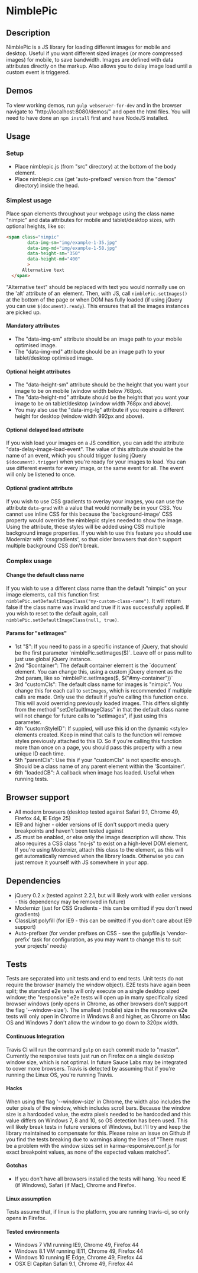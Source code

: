 # NimblePic

## Description
NimblePic is a JS library for loading different images for mobile and desktop. 
Useful if you want different sized images (or more compressed images) for mobile, to save bandwidth.
Images are defined with data attributes directly on the markup.
Also allows you to delay image load until a custom event is triggered.

## Demos
To view working demos, run `gulp webserver-for-dev` and in the browser navigate to "http://localhost:8080/demos/" and open the html files.
You will need to have done an `npm install` first and have NodeJS installed.

## Usage

### Setup
- Place nimblepic.js (from "src" directory) at the bottom of the body element.
- Place nimblepic.css (get 'auto-prefixed' version from the "demos" directory) inside the head.


### Simplest usage
Place span elements throughout your webpage using the class name "nimpic" and data attributes for mobile and tablet/desktop sizes, with optional heights, like so:
```html
<span class="nimpic"
        data-img-sm="img/example-1-35.jpg"
        data-img-md="img/example-1-58.jpg"
        data-height-sm="350"
        data-height-md="400"
        >
      Alternative text
  </span>
```
"Alternative text" should be replaced with text you would normally use on the 'alt' attribute of an <img> element.
Then, with JS, call `nimblePic.setImages()` at the bottom of the page or when DOM has fully loaded (if using jQuery you can use `$(document).ready`). This ensures that all the images instances are picked up.

#### Mandatory attributes
- The "data-img-sm" attribute should be an image path to your mobile optimised image.
- The "data-img-md" attribute should be an image path to your tablet/desktop optimised image.

#### Optional height attributes
- The "data-height-sm" attribute should be the height that you want your image to be on mobile (window width below 768px).
- The "data-height-md" attribute should be the height that you want your image to be on tablet/desktop (window width 768px and above).
- You may also use the "data-img-lg" attribute if you require a different height for desktop (window width 992px and above).

#### Optional delayed load attribute
If you wish load your images on a JS condition, you can add the attribute "data-delay-image-load-event". The value of this attribute should be the name of an event, which you should trigger (using jQuery `$(document).trigger`) when you're ready for your images to load. You can use different events for every image, or the same event for all. The event will only be listened to once.

#### Optional gradient attribute
If you wish to use CSS gradients to overlay your images, you can use the attribute `data-grad` with a value that would normally be in your CSS. You cannot use inline CSS for this because the 'background-image' CSS property would override the nimblepic styles needed to show the image. Using the attribute, these styles will be added using CSS multiple background image properties. If you wish to use this feature you should use Modernizr with 'cssgradients', so that older browsers that don't support multiple background CSS don't break.


### Complex usage

#### Change the default class name
If you wish to use a different class name than the default "nimpic" on your image elements, call this function first `nimblePic.setDefaultImageClass("my-custom-class-name")`.
It will return false if the class name was invalid and true if it was successfully applied.
If you wish to reset to the default again, call `nimblePic.setDefaultImageClass(null, true)`.

#### Params for "setImages"
- 1st "$": If you need to pass in a specific instance of jQuery, that should be the first parameter `nimblePic.setImages($)`. Leave off or pass null to just use global jQuery instance.
- 2nd "$container": The default container element is the `document` element. You can change this, using a custom jQuery element as the 2nd param, like so `nimblePic.setImages($, $("#my-container"))`
- 3rd "customCls": The default class name for images is "nimpic". You change this for each call to `setImages`, which is recommended if multiple calls are made. Only use the default if you're calling this function once. This will avoid overriding previously loaded images. This differs slightly from the method "setDefaultImageClass" in that the default class name will not change for future calls to "setImages", if just using this parameter.
- 4th "customStyleID": If suppied, will use this id on the dynamic &lt;style&gt; elements created. Keep in mind that calls to the function will remove styles previously attached to this ID. So if you're calling this function more than once on a page, you should pass this property with a new unique ID each time.
- 5th "parentCls": Use this if your "customCls" is not specific enough. Should be a class name of any parent element within the '$container'.
- 6th "loadedCB": A callback when image has loaded. Useful when running tests.

## Browser support
- All modern browsers (desktop tested against Safari 9.1, Chrome 49, Firefox 44, IE Edge 25)
- IE9 and higher - older versions of IE don't support media query breakpoints and haven't been tested against
- JS must be enabled, or else only the image description will show. This also requires a CSS class "no-js" to exist on a high-level DOM element. If you're using Modernizr, attach this class to the <html> element, as this will get automatically removed when the library loads. Otherwise you can just remove it yourself with JS somewhere in your app.

## Dependencies
- jQuery 0.2.x (tested against 2.2.1, but will likely work with ealier versions - this dependency may be removed in future)
- Modernizr (just for CSS Gradients - this can be omitted if you don't need gradients)
- ClassList polyfill (for IE9 - this can be omitted if you don't care about IE9 support)
- Auto-prefixer (for vender prefixes on CSS - see the gulpfile.js 'vendor-prefix' task for configuration, as you may want to change this to suit your projects' needs)

## Tests
Tests are separated into unit tests and end to end tests. Unit tests do not require the browser (namely the window object). E2E tests have again been split; the standard e2e tests will only execute on a single desktop sized window; the "responsive" e2e tests will open up in many specifically sized browser windows (only opens in Chrome, as other browsers don't support the flag '--window-size'). The smallest (mobile) size in the responsive e2e tests will only open in Chrome in Windows 8 and higher, as Chrome on Mac OS and Windows 7 don't allow the window to go down to 320px width.

#### Continuous Integration
Travis CI will run the command `gulp` on each commit made to "master". Currently the responsive tests just run on Firefox on a single desktop window size, which is not optimal. In future Sauce Labs may be integrated to cover more browsers. Travis is detected by assuming that if you're running the Linux OS, you're running Travis.

#### Hacks
When using the flag '--window-size' in Chrome, the width also includes the outer pixels of the window, which includes scroll bars. Because the window size is a hardcoded value, the extra pixels needed to be hardcoded and this value differs on Windows 7, 8 and 10, so OS detection has been used. This will likely break tests in future versions of Windows, but I'll try and keep the library maintained to compensate for this. Please raise an issue on Github if you find the tests breaking due to warnings along the lines of "There must be a problem with the window sizes set in karma-responsive.conf.js for exact breakpoint values, as none of the expected values matched".

#### Gotchas
- If you don't have all browsers installed the tests will hang. You need IE (if Windows), Safari (if Mac), Chrome and Firefox.

#### Linux assumption
Tests assume that, if linux is the platform, you are running travis-ci, so only opens in Firefox.

#### Tested environments
- Windows 7 VM running IE9, Chrome 49, Firefox 44
- Windows 8.1 VM running IE11, Chrome 49, Firefox 44
- Windows 10 running IE Edge, Chrome 49, Firefox 44
- OSX El Capitan Safari 9.1, Chrome 49, Firefox 44